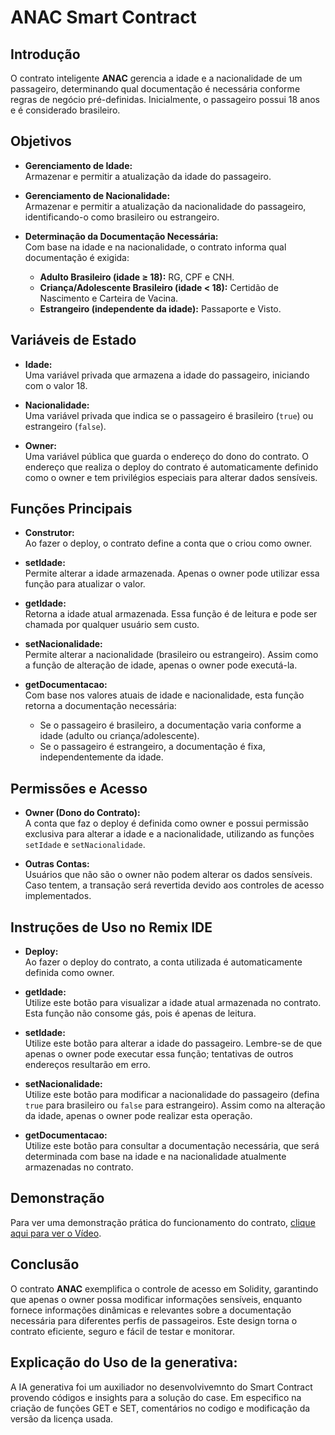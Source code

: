 # ANAC Smart Contract

## Introdução

O contrato inteligente **ANAC** gerencia a idade e a nacionalidade de um passageiro, determinando qual documentação é necessária conforme regras de negócio pré-definidas. Inicialmente, o passageiro possui 18 anos e é considerado brasileiro.

## Objetivos

- **Gerenciamento de Idade:**  
  Armazenar e permitir a atualização da idade do passageiro.

- **Gerenciamento de Nacionalidade:**  
  Armazenar e permitir a atualização da nacionalidade do passageiro, identificando-o como brasileiro ou estrangeiro.

- **Determinação da Documentação Necessária:**  
  Com base na idade e na nacionalidade, o contrato informa qual documentação é exigida:
  - **Adulto Brasileiro (idade ≥ 18):** RG, CPF e CNH.
  - **Criança/Adolescente Brasileiro (idade < 18):** Certidão de Nascimento e Carteira de Vacina.
  - **Estrangeiro (independente da idade):** Passaporte e Visto.

## Variáveis de Estado

- **Idade:**  
  Uma variável privada que armazena a idade do passageiro, iniciando com o valor 18.

- **Nacionalidade:**  
  Uma variável privada que indica se o passageiro é brasileiro (`true`) ou estrangeiro (`false`).

- **Owner:**  
  Uma variável pública que guarda o endereço do dono do contrato. O endereço que realiza o deploy do contrato é automaticamente definido como o owner e tem privilégios especiais para alterar dados sensíveis.

## Funções Principais

- **Construtor:**  
  Ao fazer o deploy, o contrato define a conta que o criou como owner.

- **setIdade:**  
  Permite alterar a idade armazenada. Apenas o owner pode utilizar essa função para atualizar o valor.

- **getIdade:**  
  Retorna a idade atual armazenada. Essa função é de leitura e pode ser chamada por qualquer usuário sem custo.

- **setNacionalidade:**  
  Permite alterar a nacionalidade (brasileiro ou estrangeiro). Assim como a função de alteração de idade, apenas o owner pode executá-la.

- **getDocumentacao:**  
  Com base nos valores atuais de idade e nacionalidade, esta função retorna a documentação necessária:
  - Se o passageiro é brasileiro, a documentação varia conforme a idade (adulto ou criança/adolescente).
  - Se o passageiro é estrangeiro, a documentação é fixa, independentemente da idade.

## Permissões e Acesso

- **Owner (Dono do Contrato):**  
  A conta que faz o deploy é definida como owner e possui permissão exclusiva para alterar a idade e a nacionalidade, utilizando as funções `setIdade` e `setNacionalidade`.

- **Outras Contas:**  
  Usuários que não são o owner não podem alterar os dados sensíveis. Caso tentem, a transação será revertida devido aos controles de acesso implementados.

## Instruções de Uso no Remix IDE

- **Deploy:**  
  Ao fazer o deploy do contrato, a conta utilizada é automaticamente definida como owner.

- **getIdade:**  
  Utilize este botão para visualizar a idade atual armazenada no contrato. Esta função não consome gás, pois é apenas de leitura.

- **setIdade:**  
  Utilize este botão para alterar a idade do passageiro. Lembre-se de que apenas o owner pode executar essa função; tentativas de outros endereços resultarão em erro.

- **setNacionalidade:**  
  Utilize este botão para modificar a nacionalidade do passageiro (defina `true` para brasileiro ou `false` para estrangeiro). Assim como na alteração da idade, apenas o owner pode realizar esta operação.

- **getDocumentacao:**  
  Utilize este botão para consultar a documentação necessária, que será determinada com base na idade e na nacionalidade atualmente armazenadas no contrato.

## Demonstração

Para ver uma demonstração prática do funcionamento do contrato, [clique aqui para ver o Vídeo](https://youtu.be/GJXpq-jj5LM).

## Conclusão

O contrato **ANAC** exemplifica o controle de acesso em Solidity, garantindo que apenas o owner possa modificar informações sensíveis, enquanto fornece informações dinâmicas e relevantes sobre a documentação necessária para diferentes perfis de passageiros. Este design torna o contrato eficiente, seguro e fácil de testar e monitorar.


## Explicação do Uso de Ia generativa: 


A IA generativa foi um auxiliador no desenvolvivemnto do Smart Contract provendo  códigos e insights para a solução do case. Em especifico na criação de funções GET e SET, comentários no codigo e modificação da versão da licença usada.
